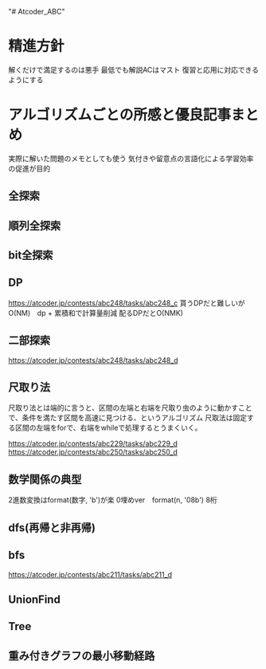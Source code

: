 "# Atcoder_ABC" 

# 精進方針
解くだけで満足するのは悪手 最低でも解説ACはマスト
復習と応用に対応できるようにする

# アルゴリズムごとの所感と優良記事まとめ
実際に解いた問題のメモとしても使う
気付きや留意点の言語化による学習効率の促進が目的


## 全探索

## 順列全探索

## bit全探索

## DP
https://atcoder.jp/contests/abc248/tasks/abc248_c
貰うDPだと難しいがO(NM)　dp + 累積和で計算量削減
配るDPだとO(NMK)


## 二部探索
https://atcoder.jp/contests/abc248/tasks/abc248_d

## 尺取り法
尺取り法とは端的に言うと、区間の左端と右端を尺取り虫のように動かすことで、条件を満たす区間を高速に見つける、というアルゴリズム
尺取法は固定する区間の左端をforで、右端をwhileで処理するとうまくいく。

https://atcoder.jp/contests/abc229/tasks/abc229_d
https://atcoder.jp/contests/abc250/tasks/abc250_d

## 数学関係の典型
2進数変換はformat(数字, 'b')が楽
0埋めver　format(n, '08b') 8桁

## dfs(再帰と非再帰)

## bfs
https://atcoder.jp/contests/abc211/tasks/abc211_d
## UnionFind
## Tree
## 重み付きグラフの最小移動経路
## 